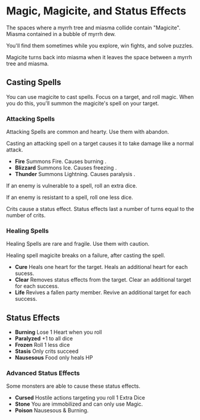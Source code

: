 # Magic, Magicite, and Status Effects

The spaces where a myrrh tree and miasma collide contain "Magicite". Miasma contained in a bubble of myrrh dew.

You'll find them sometimes while you explore, win fights, and solve puzzles.

Magicite turns back into miasma when it leaves the space between a myrrh tree and miasma.

<!-- TODO Add lore about how Attack Magicite comes from the Miasma and Healing Magicite comes from the Myrrh -->

## Casting Spells

You can use magicite to cast spells. Focus on a target, and roll magic. When you do this, you'll summon the magicite's spell on your target.

### Attacking Spells

Attacking Spells are common and hearty. Use them with abandon.

Casting an attacking spell on a target causes it to take damage like a normal attack.

-   **Fire** Summons Fire. Causes burning .
-   **Blizzard** Summons Ice. Causes freezing .
-   **Thunder** Summons Lightning. Causes paralysis .

<!-- TODO Consider making this easier on the GM's right to withold information. Vulnerability means every hit is a crit. Resistance means only crits are hits. -->

If an enemy is vulnerable to a spell, roll an extra dice.

If an enemy is resistant to a spell, roll one less dice.

Crits cause a status effect. Status effects last a number of turns equal to the number of crits.

### Healing Spells

Healing Spells are rare and fragile. Use them with caution.

Healing spell magicite breaks on a failure, after casting the spell.

-   **Cure** Heals one heart for the target. Heals an additional heart for each sucess.
-   **Clear** Removes status effects from the target. Clear an additional target for each success.
-   **Life** Revives a fallen party member. Revive an additional target for each success.

## Status Effects

-   **Burning** Lose 1 Heart when you roll
-   **Paralyzed** +1 to all dice
-   **Frozen** Roll 1 less dice
-   **Stasis** Only crits succeed
-   **Nausesous** Food only heals HP

### Advanced Status Effects

Some monsters are able to cause these status effects.

-   **Cursed** Hostile actions targeting you roll 1 Extra Dice
-   **Stone** You are immobilized and can only use Magic.
-   **Poison** Nausesous & Burning.
